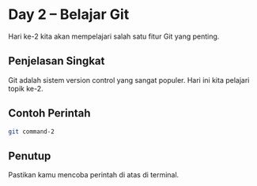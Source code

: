 # Day 2 – Belajar Git

Hari ke-2 kita akan mempelajari salah satu fitur Git yang penting.

## Penjelasan Singkat

Git adalah sistem version control yang sangat populer. Hari ini kita pelajari topik ke-2.

## Contoh Perintah

```bash
git command-2
```

## Penutup

Pastikan kamu mencoba perintah di atas di terminal.
